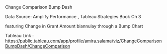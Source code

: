 Change Comparison Bump Dash

Data Source: Amplify Performance , Tableau Strategies Book Ch 3

featuring Change in Grant Amount biannulay through a Bump Chart

Tableau Link : https://public.tableau.com/app/profile/amira.salama/viz/ChangeComparisonBumpDash/ChangeComparison
